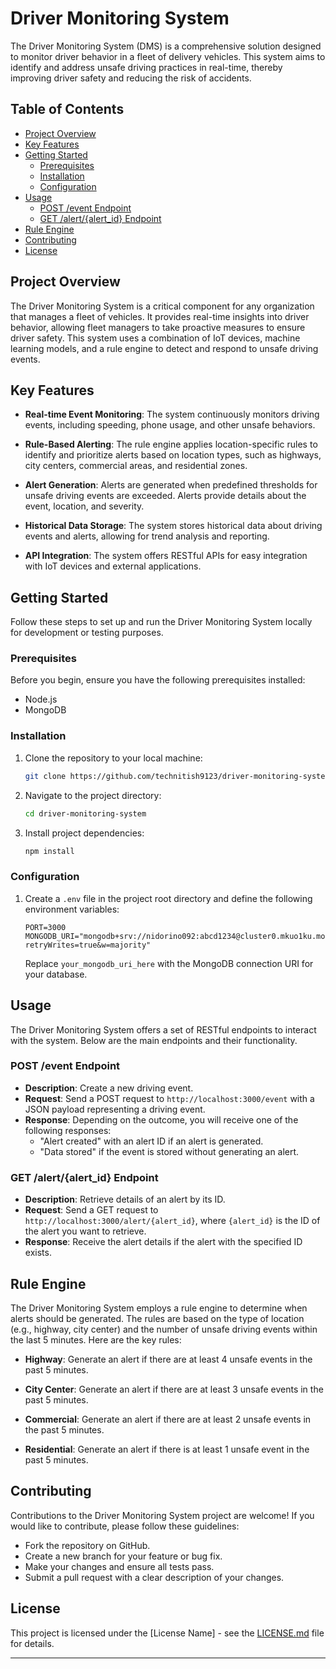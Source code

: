 # Driver Monitoring System

The Driver Monitoring System (DMS) is a comprehensive solution designed to monitor driver behavior in a fleet of delivery vehicles. This system aims to identify and address unsafe driving practices in real-time, thereby improving driver safety and reducing the risk of accidents.

## Table of Contents

- [Project Overview](#project-overview)
- [Key Features](#key-features)
- [Getting Started](#getting-started)
  - [Prerequisites](#prerequisites)
  - [Installation](#installation)
  - [Configuration](#configuration)
- [Usage](#usage)
  - [POST /event Endpoint](#post-event-endpoint)
  - [GET /alert/{alert_id} Endpoint](#get-alertalert_id-endpoint)
- [Rule Engine](#rule-engine)
- [Contributing](#contributing)
- [License](#license)

## Project Overview

The Driver Monitoring System is a critical component for any organization that manages a fleet of vehicles. It provides real-time insights into driver behavior, allowing fleet managers to take proactive measures to ensure driver safety. This system uses a combination of IoT devices, machine learning models, and a rule engine to detect and respond to unsafe driving events.

## Key Features

- **Real-time Event Monitoring**: The system continuously monitors driving events, including speeding, phone usage, and other unsafe behaviors.

- **Rule-Based Alerting**: The rule engine applies location-specific rules to identify and prioritize alerts based on location types, such as highways, city centers, commercial areas, and residential zones.

- **Alert Generation**: Alerts are generated when predefined thresholds for unsafe driving events are exceeded. Alerts provide details about the event, location, and severity.

- **Historical Data Storage**: The system stores historical data about driving events and alerts, allowing for trend analysis and reporting.

- **API Integration**: The system offers RESTful APIs for easy integration with IoT devices and external applications.

## Getting Started

Follow these steps to set up and run the Driver Monitoring System locally for development or testing purposes.

### Prerequisites

Before you begin, ensure you have the following prerequisites installed:

- Node.js
- MongoDB

### Installation

1. Clone the repository to your local machine:

   ```bash
   git clone https://github.com/technitish9123/driver-monitoring-system.git
   ```

2. Navigate to the project directory:

   ```bash
   cd driver-monitoring-system
   ```

3. Install project dependencies:

   ```bash
   npm install
   ```

### Configuration

1. Create a `.env` file in the project root directory and define the following environment variables:

   ```
   PORT=3000
   MONGODB_URI="mongodb+srv://nidorino092:abcd1234@cluster0.mkuo1ku.mongodb.net/?retryWrites=true&w=majority"
   ```

   Replace `your_mongodb_uri_here` with the MongoDB connection URI for your database.

## Usage

The Driver Monitoring System offers a set of RESTful endpoints to interact with the system. Below are the main endpoints and their functionality.

### POST /event Endpoint

- **Description**: Create a new driving event.
- **Request**: Send a POST request to `http://localhost:3000/event` with a JSON payload representing a driving event.
- **Response**: Depending on the outcome, you will receive one of the following responses:
  - "Alert created" with an alert ID if an alert is generated.
  - "Data stored" if the event is stored without generating an alert.

### GET /alert/{alert_id} Endpoint

- **Description**: Retrieve details of an alert by its ID.
- **Request**: Send a GET request to `http://localhost:3000/alert/{alert_id}`, where `{alert_id}` is the ID of the alert you want to retrieve.
- **Response**: Receive the alert details if the alert with the specified ID exists.

## Rule Engine

The Driver Monitoring System employs a rule engine to determine when alerts should be generated. The rules are based on the type of location (e.g., highway, city center) and the number of unsafe driving events within the last 5 minutes. Here are the key rules:

- **Highway**: Generate an alert if there are at least 4 unsafe events in the past 5 minutes.

- **City Center**: Generate an alert if there are at least 3 unsafe events in the past 5 minutes.

- **Commercial**: Generate an alert if there are at least 2 unsafe events in the past 5 minutes.

- **Residential**: Generate an alert if there is at least 1 unsafe event in the past 5 minutes.

## Contributing

Contributions to the Driver Monitoring System project are welcome! If you would like to contribute, please follow these guidelines:

- Fork the repository on GitHub.
- Create a new branch for your feature or bug fix.
- Make your changes and ensure all tests pass.
- Submit a pull request with a clear description of your changes.

## License

This project is licensed under the [License Name] - see the [LICENSE.md](LICENSE.md) file for details.

---
